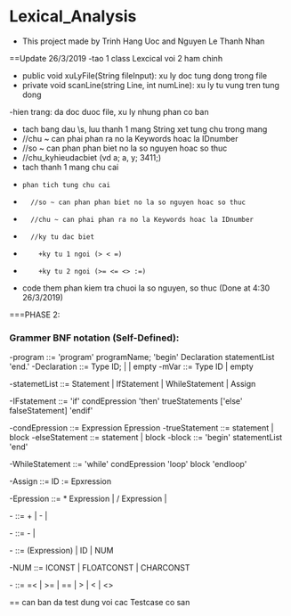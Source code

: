 # Lexical_Analysis
- This project made by Trinh Hang Uoc and Nguyen Le Thanh Nhan

==Update 26/3/2019
-tao 1 class Lexcical voi 2 ham chinh
-    public void xuLyFile(String fileInput): xu ly doc tung dong trong file
-    private void scanLine(string Line, int numLine): xu ly tu vung tren tung dong

-hien trang: da doc duoc file, xu ly nhung phan co ban

- tach bang dau \\s, luu thanh 1 mang String xet tung chu trong mang
-  //chu ~ can phai phan ra no la Keywords hoac la IDnumber
-  //so ~ can phan phan biet no la so nguyen hoac so thuc
-  //chu_kyhieudacbiet (vd a; a, y; 3411;)
- tach thanh 1 mang chu cai
-     phan tich tung chu cai
-       //so ~ can phan phan biet no la so nguyen hoac so thuc
-       //chu ~ can phai phan ra no la Keywords hoac la IDnumber
-       //ky tu dac biet
-         +ky tu 1 ngoi (> < =)
-         +ky tu 2 ngoi (>= <= <> :=)
- code them phan kiem tra chuoi la so nguyen, so thuc (Done at 4:30 26/3/2019)


===PHASE 2:
### Grammer BNF notation (Self-Defined):
-program ::= 'program' programName; 'begin' Declaration statementList 'end.'
-Declaration ::= Type ID; | <mVar> | empty
-mVar ::= Type ID | empty

-statemetList ::= Statement | IfStatement | WhileStatement | Assign

-IFstatement ::= 'if' condEpression 'then' trueStatements ['else' falseStatement] 'endif'

-condEpression ::= Expression <RO> Epression
-trueStatement ::= statement | block
-elseStatement ::= statement | block
-block ::=  'begin' statementList 'end'

-WhileStatement ::= 'while' condEpression 'loop' block 'endloop'

-Assign ::= ID := Epxression

-Epression ::= <T> * Expression | <T> / Expression | <T>
  
-<T> ::= <F> + <T> | <F> - <T> | <F>
  
-<F> ::= -<F> | <R>
  
-<R> ::= (Expression) | ID | NUM
  
-NUM ::= ICONST | FLOATCONST | CHARCONST

-<RO> ::= =< | >= | == | > | < | <>

== can ban da test dung voi cac Testcase co san

